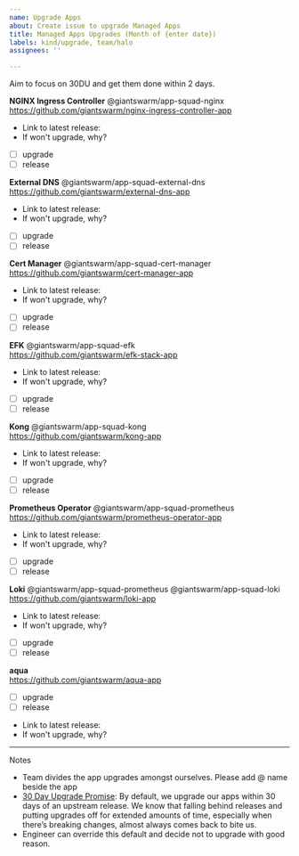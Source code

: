 ```yaml
---
name: Upgrade Apps
about: Create issue to upgrade Managed Apps
title: Managed Apps Upgrades (Month of {enter date})
labels: kind/upgrade, team/halo
assignees: ''

---
```


Aim to focus on 30DU and get them done within 2 days.

**NGINX Ingress Controller** @giantswarm/app-squad-nginx  
https://github.com/giantswarm/nginx-ingress-controller-app

* Link to latest release: 
* If won't upgrade, why?

- [ ] upgrade
- [ ] release

**External DNS** @giantswarm/app-squad-external-dns  
https://github.com/giantswarm/external-dns-app

* Link to latest release: 
* If won't upgrade, why?

- [ ] upgrade
- [ ] release

**Cert Manager** @giantswarm/app-squad-cert-manager  
https://github.com/giantswarm/cert-manager-app

* Link to latest release: 
* If won't upgrade, why?

- [ ] upgrade
- [ ] release

**EFK** @giantswarm/app-squad-efk  
https://github.com/giantswarm/efk-stack-app

* Link to latest release: 
* If won't upgrade, why?

- [ ] upgrade
- [ ] release

**Kong** @giantswarm/app-squad-kong  
https://github.com/giantswarm/kong-app

* Link to latest release: 
* If won't upgrade, why?

- [ ] upgrade
- [ ] release

**Prometheus Operator** @giantswarm/app-squad-prometheus  
https://github.com/giantswarm/prometheus-operator-app

* Link to latest release: 
* If won't upgrade, why?

- [ ] upgrade
- [ ] release

**Loki** @giantswarm/app-squad-prometheus  @giantswarm/app-squad-loki
https://github.com/giantswarm/loki-app

* Link to latest release: 
* If won't upgrade, why?

- [ ] upgrade
- [ ] release

**aqua**  
https://github.com/giantswarm/aqua-app  

- [ ] upgrade
- [ ] release

* Link to latest release: 
* If won't upgrade, why?

---

Notes
* Team divides the app upgrades amongst ourselves. Please add @ name beside the app
* [30 Day Upgrade Promise](https://intranet.giantswarm.io/docs/product/pdr/003_30-day-upgrade-promise/): By default, we upgrade our apps within 30 days of an upstream release. We know that falling behind releases and putting upgrades off for extended amounts of time, especially when there’s breaking changes, almost always comes back to bite us.
* Engineer can override this default and decide not to upgrade with good reason.
